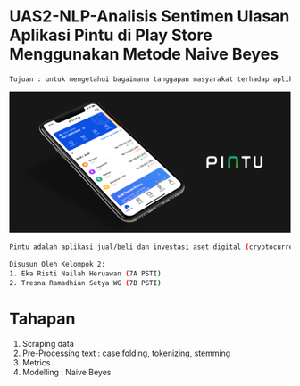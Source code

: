 # UAS2-NLP-Analisis Sentimen Ulasan Aplikasi Pintu di Play Store Menggunakan Metode Naive Beyes

```bash
Tujuan : untuk mengetahui bagaimana tanggapan masyarakat terhadap aplikasi pintu 
```

![logo](Assets/logo.png)

```bash 
Pintu adalah aplikasi jual/beli dan investasi aset digital (cryptocurrency) yang mudah, praktis, dan instan di Indonesia.
```

```bash 
Disusun Oleh Kelompok 2: 
1. Eka Risti Nailah Heruawan (7A PSTI)
2. Tresna Ramadhian Setya WG (7B PSTI)
```

# Tahapan 
1. Scraping data
2. Pre-Processing text : case folding, tokenizing, stemming
3. Metrics
4. Modelling : Naive Beyes
